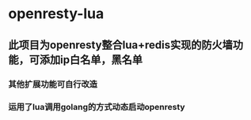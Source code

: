 # openresty-lua

## 此项目为openresty整合lua+redis实现的防火墙功能，可添加ip白名单，黑名单
### 其他扩展功能可自行改造
### 运用了lua调用golang的方式动态启动openresty

